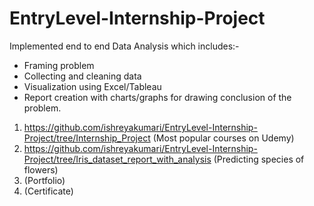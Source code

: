 # EntryLevel-Internship-Project

Implemented end to end Data Analysis which includes:-
- Framing problem 
- Collecting and cleaning data 
- Visualization using Excel/Tableau 
- Report creation with charts/graphs for drawing conclusion of the problem.

1. https://github.com/ishreyakumari/EntryLevel-Internship-Project/tree/Internship_Project (Most popular courses on Udemy)
2. https://github.com/ishreyakumari/EntryLevel-Internship-Project/tree/Iris_dataset_report_with_analysis (Predicting species of flowers)
3. (Portfolio)
4. (Certificate)
